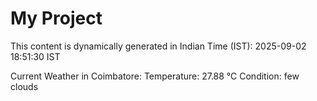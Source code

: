# My Project

This content is dynamically generated in Indian Time (IST): 2025-09-02 18:51:30 IST


Current Weather in Coimbatore:
Temperature: 27.88 °C
Condition: few clouds
